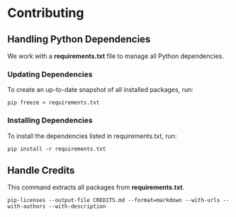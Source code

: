 # Contributing

## Handling Python Dependencies

We work with a **requirements.txt** file to manage all Python dependencies.

### Updating Dependencies
To create an up-to-date snapshot of all installed packages, run:
```shell
pip freeze > requirements.txt
```
### Installing Dependencies

To install the dependencies listed in requirements.txt, run:

```shell
pip install -r requirements.txt
```
## Handle Credits

This command extracts all packages from **requirements.txt**.
```shell
pip-licenses --output-file CREDITS.md --format=markdown --with-urls --with-authors --with-description
```